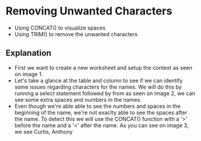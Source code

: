# Removing Unwanted Characters
* Using CONCAT() to visualize spaces
* Using TRIM() to remove the unwanted characters

## Explanation
* First we want to create a new worksheet and setup the context as seen on image 1.
* Let's take a glance at the table and column to see if we can identify some issues regarding characters for the names. We will do this by running a select statement followed by from as seen on image 2, we can see some extra spaces and numbers in the names.
* Even though we're able able to see the numbers and spaces in the beginning of the name, we're not exaclty able to see the spaces after the name. To detect this we will use the CONCAT() function with a '>' before the name and a '<' after the name. As you can see on image 3, we see Curtis, Anthony
